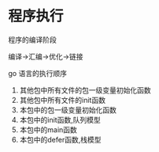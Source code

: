 # 程序执行

程序的编译阶段

编译->汇编->优化->链接



go 语言的执行顺序

1. 其他包中所有文件的包一级变量初始化函数
2. 其他包中所有文件的init函数
3. 本包中的包一级变量初始化函数
4. 本包中的init函数,队列模型
5. 本包中的main函数
6. 本包中的defer函数,栈模型